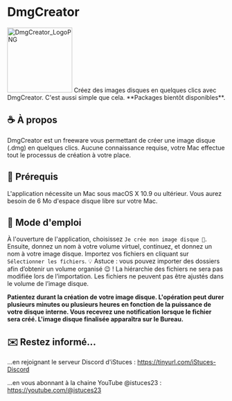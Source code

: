 # DmgCreator
<img width="150" alt="DmgCreator_LogoPNG" src="https://user-images.githubusercontent.com/108399865/236302590-2cc77afc-a58e-4e23-a991-e766cec7bcc8.png">
Créez des images disques en quelques clics avec DmgCreator. C'est aussi simple que cela. **Packages bientôt disponibles**.

## ☕️ À propos
DmgCreator est un freeware vous permettant de créer une image disque (.dmg) en quelques clics. Aucune connaissance requise, votre Mac effectue tout le processus de création à votre place.

## 🚀 Prérequis
L'application nécessite un Mac sous macOS X 10.9 ou ultérieur.
Vous aurez besoin de 6 Mo d'espace disque libre sur votre Mac.

## 📖 Mode d'emploi
À l'ouverture de l'application, choisissez `Je crée mon image disque 🚀`.
Ensuite, donnez un nom à votre volume virtuel, continuez, et donnez un nom à votre image disque.
Importez vos fichiers en cliquant sur `Sélectionner les fichiers`. 💡 Astuce : vous pouvez importer des dossiers afin d’obtenir un volume organisé 😉 ! La hiérarchie des fichiers ne sera pas modifiée lors de l’importation. Les fichiers ne peuvent pas être ajustés dans le volume de l’image disque.

**Patientez durant la création de votre image disque. L'opération peut durer plusieurs minutes ou plusieurs heures en fonction de la puissance de votre disque interne. Vous recevrez une notification lorsque le fichier sera créé. L'image disque finalisée apparaîtra sur le Bureau.**

## ✉️ Restez informé...
...en rejoignant le serveur Discord d'iStuces : https://tinyurl.com/iStuces-Discord

...en vous abonnant à la chaine YouTube @istuces23 : https://youtube.com/@istuces23
